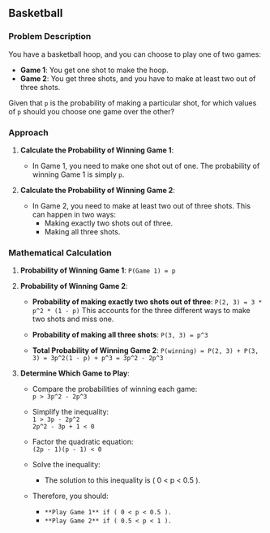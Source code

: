 ## Basketball

### Problem Description

You have a basketball hoop, and you can choose to play one of two games:
- **Game 1**: You get one shot to make the hoop.
- **Game 2**: You get three shots, and you have to make at least two out of three shots.

Given that `p` is the probability of making a particular shot, for which values of `p` should you choose one game over the other?

### Approach

1. **Calculate the Probability of Winning Game 1**:
   - In Game 1, you need to make one shot out of one. The probability of winning Game 1 is simply `p`.

2. **Calculate the Probability of Winning Game 2**:
   - In Game 2, you need to make at least two out of three shots. This can happen in two ways:
     - Making exactly two shots out of three.
     - Making all three shots.

### Mathematical Calculation

1. **Probability of Winning Game 1**: `P(Game 1) = p`

2. **Probability of Winning Game 2**:
   - **Probability of making exactly two shots out of three**: `P(2, 3) = 3 * p^2 * (1 - p)`
     This accounts for the three different ways to make two shots and miss one.

   - **Probability of making all three shots**: `P(3, 3) = p^3`

   - **Total Probability of Winning Game 2**: `P(winning) = P(2, 3) + P(3, 3) = 3p^2(1 - p) + p^3 = 3p^2 - 2p^3`

3. **Determine Which Game to Play**:
   - Compare the probabilities of winning each game:
     \
     `p > 3p^2 - 2p^3`
   - Simplify the inequality:
     \
     `1 > 3p - 2p^2`
     \
     `2p^2 - 3p + 1 < 0`
   - Factor the quadratic equation:
     \
     `(2p - 1)(p - 1) < 0`
   - Solve the inequality:
     - The solution to this inequality is \( 0 < p < 0.5 \).

   - Therefore, you should:
     - `**Play Game 1** if ( 0 < p < 0.5 ).`
     - `**Play Game 2** if ( 0.5 < p < 1 ).`
